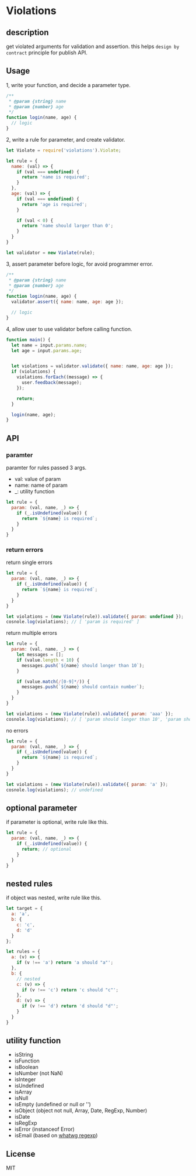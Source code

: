 # Violations

## description

get violated arguments for validation and assertion.
this helps `design by contract` principle for publish API.


## Usage

1, write your function, and decide a parameter type.

```js
/**
 * @param {string} name
 * @param {number} age
 */
function login(name, age) {
  // logic
}
```


2, write a rule for parameter, and create validator.

```js
let Violate = require('violations').Violate;

let rule = {
  name: (val) => {
    if (val === undefined) {
      return 'name is required';
    }
  },
  age: (val) => {
    if (val === undefined) {
      return 'age is required';
    }

    if (val < 0) {
      return 'name should larger than 0';
    }
  }
}

let validator = new Violate(rule);
```


3, assert parameter before logic, for avoid programmer error.

```js
/**
 * @param {string} name
 * @param {number} age
 */
function login(name, age) {
  validator.assert({ name: name, age: age });

  // logic
}
```

4, allow user to use validator before calling function.

```js
function main() {
  let name = input.params.name;
  let age = input.params.age;


  let violations = validator.validate({ name: name, age: age });
  if (violations) {
    violations.forEach((message) => {
      user.feedback(message);
    });

    return;
  }

  login(name, age);
}
```

## API

### paramter

paramter for rules passed 3 args.

- val: value of param
- name: name of param
- \_: utility function

```js
let rule = {
  param: (val, name, _) => {
    if (_.isUndefined(value)) {
      return `${name} is required`;
    }
  }
}
```


### return errors

return single errors

```js
let rule = {
  param: (val, name, _) => {
    if (_.isUndefined(value)) {
      return `${name} is required`;
    }
  }
}

let violations = (new Violate(rule)).validate({ param: undefined });
cosnole.log(violations); // [ 'param is required' ]
```

return multiple errors

```js
let rule = {
  param: (val, name, _) => {
    let messages = [];
    if (value.length < 10) {
      messages.push(`${name} should longer than 10`);
    }

    if (value.match(/[0-9]*/)) {
      messages.push(`${name} should contain number`);
    }
  }
}

let violations = (new Violate(rule)).validate({ param: 'aaa' });
cosnole.log(violations); // [ 'param should longer than 10', 'param should contain number' ]
```

no errors

```js
let rule = {
  param: (val, name, _) => {
    if (_.isUndefined(value)) {
      return `${name} is required`;
    }
  }
}

let violations = (new Violate(rule)).validate({ param: 'a' });
cosnole.log(violations); // undefined
```

## optional parameter

if parameter is optional, write rule like this.


```js
let rule = {
  param: (val, name, _) => {
    if (_.isUndefined(value)) {
      return; // optional
    }
  }
}
```

## nested rules

if object was nested, write rule like this.

```js
let target = {
  a: 'a',
  b: {
    c: 'c',
    d: 'd'
  }
};

let rules = {
  a: (v) => {
    if (v !== 'a') return 'a should "a"';
  },
  b: {
    // nested
    c: (v) => {
      if (v !== 'c') return 'c should "c"';
    },
    d: (v) => {
      if (v !== 'd') return 'd should "d"';
    }
  }
}
```

## utility function

- isString
- isFunction
- isBoolean
- isNumber (not NaN)
- isInteger
- isUndefined
- isArray
- isNull
- isEmpty (undefined or null or '')
- isObject (object not null, Array, Date, RegExp, Number)
- isDate
- isRegExp
- isError (instanceof Error)
- isEmail (based on [whatwg regexp](https://html.spec.whatwg.org/multipage/forms.html#valid-e-mail-address))

## License

MIT

